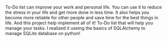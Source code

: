 To-Do list can improve your work and personal life. You can use it to reduce the stress in your life and get more done in less time. 
It also helps you become more reliable for other people and save time for the best things in life. And this project help implement all of it!
To-Do list that will help you manage your tasks. I realized it useing the basics of SQLAlchemy to manage SQLite database on python!
 
